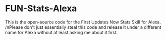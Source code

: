 # FUN-Stats-Alexa
This is the open-source code for the First Updates Now Stats Skill for Alexa.
/nPlease don't just essentially steal this code and release it under a different name for Alexa without at least asking me about it first.
